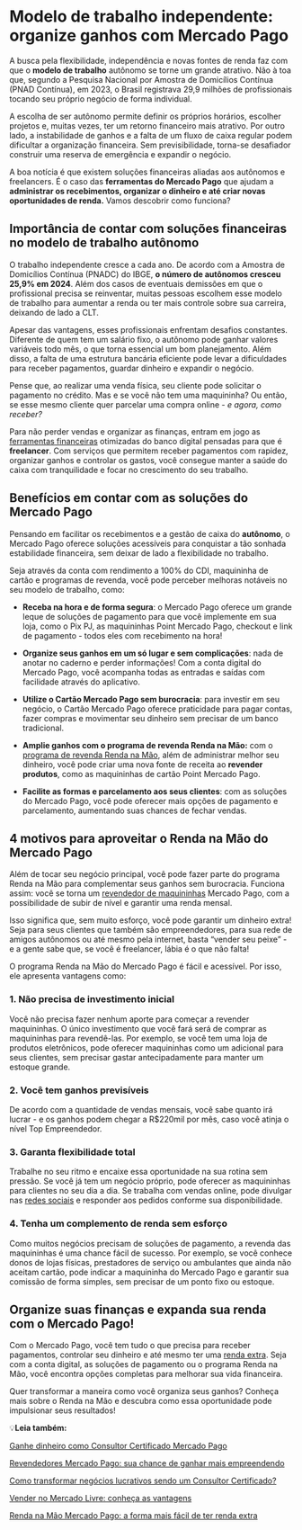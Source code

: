 # Modelo de trabalho independente: organize ganhos com Mercado Pago

A busca pela flexibilidade, independência e novas fontes de renda faz com que o **modelo de trabalho** autônomo se torne um grande atrativo. Não à toa que, segundo a Pesquisa Nacional por Amostra de Domicílios Contínua (PNAD Contínua), em 2023, o Brasil registrava 29,9 milhões de profissionais tocando seu próprio negócio de forma individual.

A escolha de ser autônomo permite definir os próprios horários, escolher projetos e, muitas vezes, ter um retorno financeiro mais atrativo. Por outro lado, a instabilidade de ganhos e a falta de um fluxo de caixa regular podem dificultar a organização financeira. Sem previsibilidade, torna-se desafiador construir uma reserva de emergência e expandir o negócio.

A boa notícia é que existem soluções financeiras aliadas aos autônomos e freelancers. É o caso das **ferramentas do Mercado Pago** que ajudam a **administrar os recebimentos, organizar o dinheiro e até criar novas oportunidades de renda.** Vamos descobrir como funciona?

## **Importância de contar com soluções financeiras no modelo de trabalho autônomo**

O trabalho independente cresce a cada ano. De acordo com a Amostra de Domicílios Contínua (PNADC) do IBGE, **o número de autônomos cresceu 25,9% em 2024**. Além dos casos de eventuais demissões em que o profissional precisa se reinventar, muitas pessoas escolhem esse modelo de trabalho para aumentar a renda ou ter mais controle sobre sua carreira, deixando de lado a CLT.

Apesar das vantagens, esses profissionais enfrentam desafios constantes. Diferente de quem tem um salário fixo, o autônomo pode ganhar valores variáveis todo mês, o que torna essencial um bom planejamento. Além disso, a falta de uma estrutura bancária eficiente pode levar a dificuldades para receber pagamentos, guardar dinheiro e expandir o negócio.

Pense que, ao realizar uma venda física, seu cliente pode solicitar o pagamento no crédito. Mas e se você não tem uma maquininha? Ou então, se esse mesmo cliente quer parcelar uma compra online - *e agora, como receber?*

Para não perder vendas e organizar as finanças, entram em jogo as [ferramentas financeiras](https://meubolso.mercadopago.com.br/ferramentas-financeiras-mercado-pago-autonomos) otimizadas do banco digital pensadas para que é **freelancer**. Com serviços que permitem receber pagamentos com rapidez, organizar ganhos e controlar os gastos, você consegue manter a saúde do caixa com tranquilidade e focar no crescimento do seu trabalho.

## **Benefícios em contar com as soluções do Mercado Pago**

Pensando em facilitar os recebimentos e a gestão de caixa do **autônomo**, o Mercado Pago oferece soluções acessíveis para conquistar a tão sonhada estabilidade financeira, sem deixar de lado a flexibilidade no trabalho.

Seja através da conta com rendimento a 100% do CDI, maquininha de cartão e programas de revenda, você pode perceber melhoras notáveis no seu modelo de trabalho, como:

- **Receba na hora e de forma segura**: o Mercado Pago oferece um grande leque de soluções de pagamento para que você implemente em sua loja, como o Pix PJ, as maquininhas Point Mercado Pago, checkout e link de pagamento - todos eles com recebimento na hora!

- **Organize seus ganhos em um só lugar e sem complicações**: nada de anotar no caderno e perder informações! Com a conta digital do Mercado Pago, você acompanha todas as entradas e saídas com facilidade através do aplicativo.

- **Utilize o Cartão Mercado Pago sem burocracia**: para investir em seu negócio, o Cartão Mercado Pago oferece praticidade para pagar contas, fazer compras e movimentar seu dinheiro sem precisar de um banco tradicional.

- **Amplie ganhos com o programa de revenda Renda na Mão:** com o [programa de revenda Renda na Mão](https://meubolso.mercadopago.com.br/renda-extra-com-programa-de-revenda-renda-na-mao-mercado-pago), além de administrar melhor seu dinheiro, você pode criar uma nova fonte de receita ao **revender produtos**, como as maquininhas de cartão Point Mercado Pago.

- **Facilite as formas e parcelamento aos seus clientes**: com as soluções do Mercado Pago, você pode oferecer mais opções de pagamento e parcelamento, aumentando suas chances de fechar vendas.

## **4 motivos para aproveitar o Renda na Mão do Mercado Pago**

Além de tocar seu negócio principal, você pode fazer parte do programa Renda na Mão para complementar seus ganhos sem burocracia. Funciona assim: você se torna um [revendedor de maquininhas](https://meubolso.mercadopago.com.br/desafios-em-ser-revendedor-de-maquininha) Mercado Pago, com a possibilidade de subir de nível e garantir uma renda mensal.

Isso significa que, sem muito esforço, você pode garantir um dinheiro extra! Seja para seus clientes que também são empreendedores, para sua rede de amigos autônomos ou até mesmo pela internet, basta “vender seu peixe” - e a gente sabe que, se você é freelancer, lábia é o que não falta!

O programa Renda na Mão do Mercado Pago é fácil e acessível. Por isso, ele apresenta vantagens como:

### **1. Não precisa de investimento inicial**

Você não precisa fazer nenhum aporte para começar a revender maquininhas. O único investimento que você fará será de comprar as maquininhas para revendê-las. Por exemplo, se você tem uma loja de produtos eletrônicos, pode oferecer maquininhas como um adicional para seus clientes, sem precisar gastar antecipadamente para manter um estoque grande.

### **2. Você tem ganhos previsíveis**

De acordo com a quantidade de vendas mensais, você sabe quanto irá lucrar - e os ganhos podem chegar a R$220mil por mês, caso você atinja o nível Top Empreendedor.

### **3. Garanta flexibilidade total**

Trabalhe no seu ritmo e encaixe essa oportunidade na sua rotina sem pressão. Se você já tem um negócio próprio, pode oferecer as maquininhas para clientes no seu dia a dia. Se trabalha com vendas online, pode divulgar nas [redes sociais](https://meubolso.mercadopago.com.br/como-fazer-renda-extra-pelas-redes-sociais) e responder aos pedidos conforme sua disponibilidade.

### **4. Tenha um complemento de renda sem esforço**

Como muitos negócios precisam de soluções de pagamento, a revenda das maquininhas é uma chance fácil de sucesso. Por exemplo, se você conhece donos de lojas físicas, prestadores de serviço ou ambulantes que ainda não aceitam cartão, pode indicar a maquininha do Mercado Pago e garantir sua comissão de forma simples, sem precisar de um ponto fixo ou estoque.

## **Organize suas finanças e expanda sua renda com o Mercado Pago!**

Com o Mercado Pago, você tem tudo o que precisa para receber pagamentos, controlar seu dinheiro e até mesmo ter uma [renda extra](https://meubolso.mercadopago.com.br/ganhar-dinheiro-renda-extra-indicando-solucoes-mercado-pago). Seja com a conta digital, as soluções de pagamento ou o programa Renda na Mão, você encontra opções completas para melhorar sua vida financeira.

Quer transformar a maneira como você organiza seus ganhos? Conheça mais sobre o Renda na Mão e descubra como essa oportunidade pode impulsionar seus resultados!

💡**Leia também:**

[Ganhe dinheiro como Consultor Certificado Mercado Pago](https://meubolso.mercadopago.com.br/ganhe-dinheiro-como-consultor-mercado-pago)

[Revendedores Mercado Pago: sua chance de ganhar mais empreendendo](https://meubolso.mercadopago.com.br/revendedores-mercado-pago)

[Como transformar negócios lucrativos sendo um Consultor Certificado?](https://meubolso.mercadopago.com.br/negocios-lucrativos-consultor-certificado-mercado-pago)

[Vender no Mercado Livre: conheça as vantagens](https://meubolso.mercadopago.com.br/vantagens-de-vender-no-mercado-livre)

[Renda na Mão Mercado Pago: a forma mais fácil de ter renda extra](https://meubolso.mercadopago.com.br/renda-extra-renda-na-mao-mercado-pago?hs_preview=GVNpHQWq-186689097067)